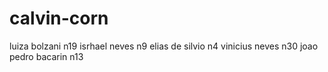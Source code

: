 # calvin-corn
luiza bolzani n19
isrhael neves n9
elias de silvio n4
vinicius neves n30
joao pedro bacarin n13

